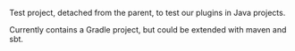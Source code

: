 Test project, detached from the parent, to test our plugins in Java projects.

Currently contains a Gradle project, but could be extended with maven and sbt.

